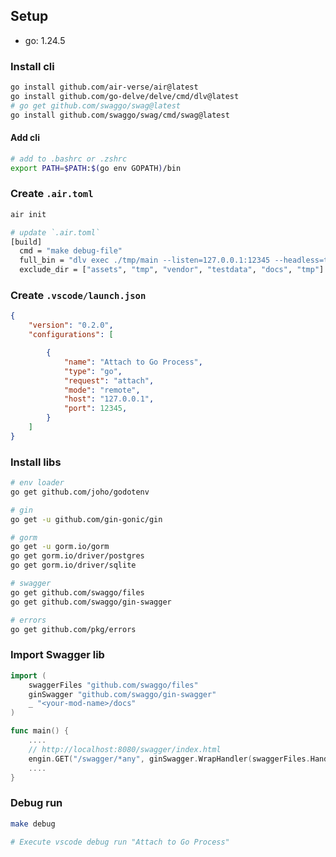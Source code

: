 

## Setup
- go: 1.24.5

### Install cli
```bash
go install github.com/air-verse/air@latest
go install github.com/go-delve/delve/cmd/dlv@latest
# go get github.com/swaggo/swag@latest 
go install github.com/swaggo/swag/cmd/swag@latest 
```

#### Add cli
```bash
# add to .bashrc or .zshrc
export PATH=$PATH:$(go env GOPATH)/bin
```

### Create `.air.toml`
```bash
air init

# update `.air.toml`
[build]
  cmd = "make debug-file"
  full_bin = "dlv exec ./tmp/main --listen=127.0.0.1:12345 --headless=true --api-version=2 --accept-multiclient --continue --log -- "
  exclude_dir = ["assets", "tmp", "vendor", "testdata", "docs", "tmp"]
```

### Create `.vscode/launch.json`
```json
{
    "version": "0.2.0",
    "configurations": [

        {
            "name": "Attach to Go Process",
            "type": "go",
            "request": "attach",
            "mode": "remote",
            "host": "127.0.0.1",
            "port": 12345,
        }
    ]
}
```

### Install libs
```bash
# env loader
go get github.com/joho/godotenv

# gin
go get -u github.com/gin-gonic/gin

# gorm
go get -u gorm.io/gorm
go get gorm.io/driver/postgres
go get gorm.io/driver/sqlite

# swagger
go get github.com/swaggo/files
go get github.com/swaggo/gin-swagger

# errors
go get github.com/pkg/errors
```

### Import Swagger lib
```go
import (
    swaggerFiles "github.com/swaggo/files"
	ginSwagger "github.com/swaggo/gin-swagger"
	_ "<your-mod-name>/docs"
)

func main() {
    ....
    // http://localhost:8080/swagger/index.html
	engin.GET("/swagger/*any", ginSwagger.WrapHandler(swaggerFiles.Handler))
    ....
}
```


### Debug run
```bash
make debug

# Execute vscode debug run "Attach to Go Process"
```
